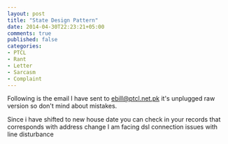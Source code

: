 ```yaml
---
layout: post
title: "State Design Pattern"
date: 2014-04-30T22:23:21+05:00
comments: true
published: false
categories: 
- PTCL
- Rant
- Letter
- Sarcasm
- Complaint
---
```


Following is the email I  have sent to ebill@ptcl.net.pk it's unplugged raw version so don't mind about mistakes.

Since i have shifted to new house date you can check in your records that corresponds with address change I am facing dsl connection issues with line disturbance
